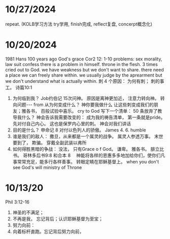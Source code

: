 # 10/27/2024
repeat. (KOLB学习方法  try学用, finish完成, reflect复盘, concerpt概念化)
# 10/20/2024
1981  Hans 100 years ago 
God's grace Cor2 12: 1-10
problems: sex morality, law suit
confess there is a problem in himself. throne in the flesh. 3 times cried out to God. 
we have weakness but we don't want to share. there need a place we can freely share within. 
we usually judge by the aprearment but we don't understand what is actually within. 
刺 4 个原因： 为何有刺； 刺的事工。 诗篇10:1
1. 为何临到我？ Job约伯记 15次问神。 原因是离神更加近， 注意力转向神。 转向问题--- from 从为何变成什么？ 神你要我做什么 让这些刺变成我们的朋友；雅各书， 百般试验中喜乐。 cry to God
写下一个清单： 50 条放弃了教导我什么？ 神会告诉我需要改变的： 成为我的祷告清单， 第一条就是pride。 先对付自己内心。 这也是保罗内心里的刺。 神会对我们讲话
2. 目的是什么？ 申命记 8 对付以色列人的骄傲。 James 4. 6. humble
3. 谁是我们的敌人： 撒旦，从来都是一个属灵的战争。 属灵人参透万事。 末世要到了， 欺骗。 穿戴全副武装以弗所
4. 如何得胜黑暗的争战： 没法， 只有Grace o f God。 谦卑。 雅各书。 腓立比书。 ‪哥林多后书‬9:8 和合本
8 　神能将各样的恩惠多多地加给你们，使你们凡事常常充足，能多行各样善事。
转眼定睛在耶稣基督上。 when you don't see God's will   ministry of Throne

# 10/13/20
Phil 3:12-16 
1. 神圣的不满足； 
2. 不再是我， 忘记背后；认识耶稣基督为至宝；
3. 努力向前：
4. 向着标杆直跑。忘记背后努力向前，